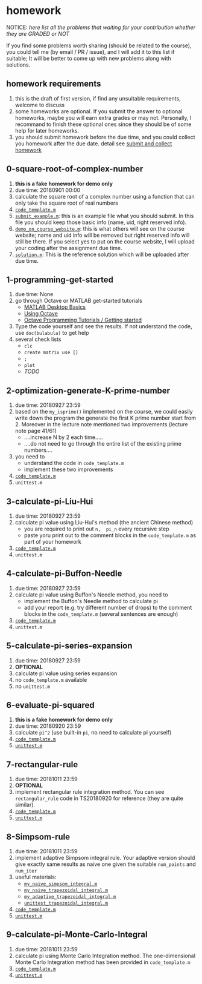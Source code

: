 # homework

NOTICE: *here list all the problems that waiting for your contribution whether they are GRADED or NOT*

If you find some problems worth sharing (should be related to the course), you could tell me (by email / PR / issue), and I will add it to this list if suitable; It will be better to come up with new problems along with solutions.

## homework requirements

1. this is the draft of first version, if find any unsuitable requirements, welcome to discuss
2. some homeworks are optional. If you submit the answer to optional homeworks, maybe you will earn extra grades or may not. Personally, I recommand to finish these optional ones since they should be of some help for later homeworks.
3. you should submit homework before the due time, and you could collect you homework after the due date. detail see [submit and collect homework](https://github.com/husisy/PHYS4150-2018/tree/master/misc/markdown/submit_and_collect_homework.md)

## 0-square-root-of-complex-number

1. **this is a fake homework for demo only**
2. due time: 20180901 00:00
3. calculate the square root of a complex number using a function that can only take the square root of real numbers
4. [```code_template.m```](https://github.com/husisy/PHYS4150-2018/tree/master/homework/0_square_root_of_complex_number/code_template.m)
5. [```submit_example.m```](https://github.com/husisy/PHYS4150-2018/tree/master/homework/0_square_root_of_complex_number/submit_example.m): this is an example file what you should submit. In this file you should keep those basic info (name, uid, right reserved info).
6. [```demo_on_course_website.m```](https://github.com/husisy/PHYS4150-2018/tree/master/homework/0_square_root_of_complex_number/demo_on_course_website.m): this is what others will see on the course website; name and uid info will be removed but right reserved info will still be there. If you select yes to put on the course website, I will upload your coding after the assignment due time.
7. [```solution.m```](https://github.com/husisy/PHYS4150-2018/tree/master/homework/0_square_root_of_complex_number/solution.m): This is the reference solution which will be uploaded after due time.

## 1-programming-get-started

1. due time: None
2. go through Octave or MATLAB get-started tutorials
   * [MATLAB Desktop Basics](https://www.mathworks.com/help/matlab/learn_matlab/desktop.html)
   * [Using Octave](https://wiki.octave.org/Using_Octave)
   * [Octave Programming Tutorials / Getting started](https://en.wikibooks.org/wiki/Octave_Programming_Tutorial/Getting_started)
3. Type the code yourself and see the results. If not understand the code, use ```doc(bulabula)``` to get help
4. several check lists
   * ```clc```
   * ```create matrix use []```
   * ```;```
   * ```plot```
   * *TODO*

## 2-optimization-generate-K-prime-number

1. due time: 20180927 23:59
2. based on the ```my_isprime()``` implemented on the course, we could easily write down the program the generate the first K prime number start from 2. Moreover in the lecture note mentioned two improvements (lecture note page 41/61)
   * ....increase N by 2 each time.....
   * ....do not need to go through the entire list of the existing prime numbers....
3. you need to
   * understand the code in ```code_template.m```
   * implement these two improvements
4. [```code_template.m```](https://github.com/husisy/PHYS4150-2018/tree/master/homework/2_optimization_generate_K_prime_number/code_template.m)
5. ```unittest.m```

## 3-calculate-pi-Liu-Hui

1. due time: 20180927 23:59
2. calculate pi value using Liu-Hui's method (the ancient Chinese method)
   * you are required to print out ```n,  pi_n``` every recursive step
   * paste yoru print out to the comment blocks in the ```code_template.m``` as part of your homework
3. [```code_template.m```](https://github.com/husisy/PHYS4150-2018/tree/master/homework/3_calculate_pi_Liu_Hui/code_template.m)
4. ```unittest.m```

## 4-calculate-pi-Buffon-Needle

1. due time: 20180927 23:59
2. calculate pi value using Buffon's Needle method, you need to
   * implement the Buffon's Needle method to calculate pi
   * add your report (e.g. try different number of drops) to the comment blocks in the ```code_template.m``` (several sentences are enough)
3. [```code_template.m```](https://github.com/husisy/PHYS4150-2018/tree/master/homework/3_calculate_pi_Liu_Hui/code_template.m)
4. ```unittest.m```

## 5-calculate-pi-series-expansion

1. due time: 20180927 23:59
2. **OPTIONAL**
3. calculate pi value using series expansion
4. no ```code_template.m``` available
5. no ```unittest.m```

## 6-evaluate-pi-squared

1. **this is a fake homework for demo only**
2. due time: 20180920 23:59
3. calculate ```pi^2``` (use built-in ```pi```, no need to calculate pi yourself)
4. [```code_template.m```](https://github.com/husisy/PHYS4150-2018/tree/master/homework/6_evaluate_pi_squared/code_template.m)
5. [```unittest.m```](https://github.com/husisy/PHYS4150-2018/tree/master/homework/6_evaluate_pi_squared/unittest.m)

## 7-rectangular-rule

1. due time: 20181011 23:59
2. **OPTIONAL**
3. implement rectangular rule integration method. You can see ```rectangular_rule``` code in TS20180920 for reference (they are quite similar).
4. [```code_template.m```](https://github.com/husisy/PHYS4150-2018/tree/master/homework/7_trapezoidal_rule/code_template.m)
5. [```unittest.m```](https://github.com/husisy/PHYS4150-2018/tree/master/homework/7_trapezoidal_rule/unittest.m)

## 8-Simpsom-rule

1. due time: 20181011 23:59
2. implement adaptive Simpsom integral rule. Your adaptive version should give exactly same results as naive one given the suitable ```num_points``` and ```num_iter```
3. useful materials:
   * [```my_naive_simpsom_integral.m```](https://github.com/husisy/PHYS4150-2018/tree/master/homework/8_Simpsom_rule/my_naive_simpsom_integral.m)
   * [```my_naive_trapezoidal_integral.m```](https://github.com/husisy/PHYS4150-2018/tree/master/homework/8_Simpsom_rule/my_naive_trapezoidal_integral.m)
   * [```my_adaptive_trapezoidal_integral.m```](https://github.com/husisy/PHYS4150-2018/tree/master/homework/8_Simpsom_rule/my_adaptive_trapezoidal_integral.m)
   * [```unittest_trapezoidal_integral.m```](https://github.com/husisy/PHYS4150-2018/tree/master/homework/8_Simpsom_rule/unittest_trapezoidal_integral.m)
4. [```code_template.m```](https://github.com/husisy/PHYS4150-2018/tree/master/homework/8_Simpsom_rule/code_template.m)
5. [```unittest.m```](https://github.com/husisy/PHYS4150-2018/tree/master/homework/8_Simpsom_rule/unittest.m)

## 9-calculate-pi-Monte-Carlo-Integral

1. due time: 20181011 23:59
2. calculate pi using Monte Carlo Integration method. The one-dimensional Monte Carlo Integration method has been provided in ```code_template.m```
3. [```code_template.m```](https://github.com/husisy/PHYS4150-2018/tree/master/homework/9_calculate_pi_Monte_Carlo/code_template.m)
4. [```unittest.m```](https://github.com/husisy/PHYS4150-2018/tree/master/homework/9_calculate_pi_Monte_Carlo/unittest.m)
